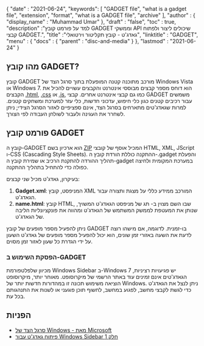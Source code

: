 {
  "date" : "2021-06-24",
  "keywords": [ "GADGET file", "what is a gadget file", "extension", "format", "what is a GADGET file", "archive" ],
  "author" : {
    "display_name" : "Muhammad Umar"
},
  "draft" : "false",
   "toc" : true,
  "description" :"למד על פורמט קובץ GADGET וממשקי API שיכולים ליצור ולפתוח קבצי GADGET.",
  "title" :"גאדג'ט - קובץ תקליטור וירטואלי",
  "linktitle" : "GADGET",
  "menu" : {
    "docs" : {
      "parent" : "disc-and-media"
}
},
  "lastmod" : "2021-06-24"
}

## מהו קובץ GADGET?

קובץ GADGET מורכב מתוכנה קטנה המופעלת בתוך סרגל הצד של Windows Vista או Windows 7. הוא דוחס מספר קבצים מבוססי אינטרנט והקבצים עשויים להכיל את הקבצים [.html](/he/web/html/), [.css](/he/web/css/) או [.js](/he/web/js/), כמו גם קבצי אינטרנט אחרים. קבצי GADGET משמשים עבור רכיבים קטנים כגון כלי חיפוש, עדכוני חדשות, כלי עזר למערכת ומשחקים קטנים. למרות שגאדג'טים מתארחים בסרגל הצד, אינם ספציפיים לאזור הסרגל הצידי; ניתן לשחרר את העגינה ולעבור לשולחן העבודה לפי הצורך.

## פורמט קובץ GADGET

קובץ ה-GADGET הוא ארכיון בשם [ZIP](/he/compression/zip/) המכיל אוסף של קובצי HTML, XML, JScript ו-CSS (Cascading Style Sheets). ההתקנה כוללת הורדת קובץ ה-.gadget והפעלת תהליך ההורדה להתקנת הרכיב או שמירת קובץ ה-gadget במערכת המקומית ולחיצה כפולה כדי להתחיל בתהליך ההתקנה.

בעיקרון, גאדג'ט מכיל שני קבצים:

1. **Gadget.xml**: המניפסט, קובץ XML המורכב ממידע כללי על מצגת ותצורה עבור הגאדג'ט.
2. **name.html**: קובץ HTML, שבו השם מצוין ב-<name> תג של מניפסט הגאדג'ט המשויך, שנותן את המעטפת לממשק המשתמש של הגאדג'ט ומהווה את פונקציונליות הליבה של הגאדג'ט.

ניתן להפעיל מספר מופעים של קובץ GADGET בו-זמנית. לדוגמה, אם מישהו רוצה לדעת את השעה באזורי זמן שונים, הוא יכול להפעיל מספר מופעים של גאדג'ט השעון על ידי הגדרת כל שעון לאזור זמן מסוים.

### הפסקת השימוש ב-GADGET

מכיוון שלפלטפורמת Windows Sidebar ב-Windows 7 יש פגיעויות רציניות, הגאדג'טים אינם זמינים עוד באתר הרשמי של מיקרוסופט. מאוחר יותר, מיקרוסופט הוציאה משימוש תכונה זו במהדורות חדשות יותר של Windows. ניתן לנצל את הגאדג'ט כדי לגשת לקבצי מחשב, לפגוע במחשב, לחשוף תוכן פוגעני או לשנות את התנהגותם בכל עת.

## הפניות

* [סרגל הצד של Windows - מאת Microsoft](https://learn.microsoft.com/en-us/previous-versions/windows/desktop/sidebar/-sidebar-entry)
* [פיתוח גאדג'ט עבור Windows Sidebar חלק 1](https://learn.microsoft.com/en-us/previous-versions/windows/desktop/sidebar/-sidebar-overview-gdo)

